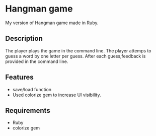 # Hangman game 
My version of Hangman game made in Ruby.

## Description
The player plays the game in the command line. The player attemps to guess a word by one letter per guess. 
After each guess,feedback is provided in the command line.

## Features 
  - save/load function
  - Used colorize gem to increase UI visibility.

## Requirements 
  - Ruby
  - colorize gem
